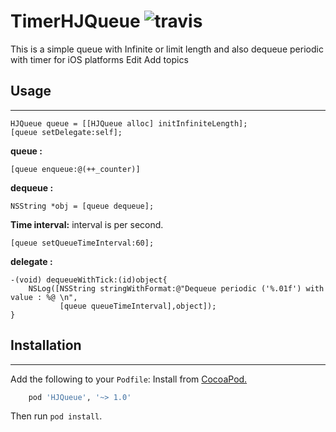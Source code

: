 # TimerHJQueue ![travis](https://travis-ci.org/Husseinhj/TimerHJQueue.svg?branch=master)
This is a simple queue with Infinite or limit length and also dequeue periodic with timer for iOS platforms Edit Add topics

## Usage
----------
``` objc
HJQueue queue = [[HJQueue alloc] initInfiniteLength];
[queue setDelegate:self];
```
**queue :**
``` objc
[queue enqueue:@(++_counter)]
```
**dequeue :**
``` objc
NSString *obj = [queue dequeue];
```
**Time interval:**
interval is per second.
```objc
[queue setQueueTimeInterval:60];
```
**delegate :** 
```objc
-(void) dequeueWithTick:(id)object{
    NSLog([NSString stringWithFormat:@"Dequeue periodic ('%.01f') with value : %@ \n",
           [queue queueTimeInterval],object]);
}
```

## Installation
----------
Add the following to your `Podfile`:
Install from [CocoaPod.](https://cocoapods.org/?q=HJqueue)
``` ruby
    pod 'HJQueue', '~> 1.0'
```
Then run `pod install`.
